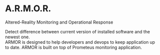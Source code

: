 # A.R.M.O.R.
Altered-Reality Monitoring and Operational Response

Detect difference between current version of installed software and the newest one.  
ARMOR is designed to help developers and devops to keep application up to date.
ARMOR is built on top of Prometeus monitoring application. 